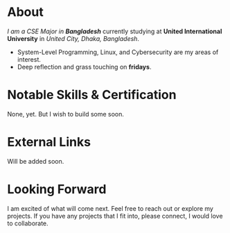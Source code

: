 # About

*I am a CSE Major in **Bangladesh*** currently studying at **United International University** in *United City, Dhaka, Bangladesh*. 
- System-Level Programming, Linux, and Cybersecurity are my areas of interest.  
- Deep reflection and grass touching on **fridays**. 
  
# Notable Skills & Certification

None, yet. But I wish to build some soon.

# External Links

Will be added soon. 

# Looking Forward

I am excited of what will come next. Feel free to reach out or explore my projects. If you have any projects that I fit into, please connect, I would love to collaborate. 

<!--
**azm4/azm4** is a ✨ _special_ ✨ repository because its `README.md` (this file) appears on your GitHub profile.

Here are some ideas to get you started:

- 🔭 I’m currently working on ...
- 🌱 I’m currently learning ...
- 👯 I’m looking to collaborate on ...
- 🤔 I’m looking for help with ...
- 💬 Ask me about ...
- 📫 How to reach me: ...
- 😄 Pronouns: ...
- ⚡ Fun fact: ...
-->
